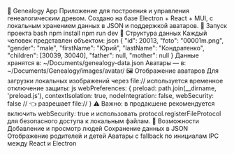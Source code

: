🧬 Genealogy App
Приложение для построения и управления генеалогическим древом. Создано на базе Electron + React + MUI, с локальным хранением данных в JSON и поддержкой аватаров.
🚀 Запуск проекта
bash
npm install
npm run dev
📁 Структура данных
Каждый человек представлен объектом:
json
{
"id": 20013,
"foto": "00001m.png",
"gender": "male",
"firstName": "Юрий",
"lastName": "Кондратенко",
"children": [30039, 30040],
"father": null,
"mother": null
}
Данные хранятся в:
~/Documents/genealogy-data.json
Аватары — в:
~/Documents/Genealogy/images/avatar/
🖼️ Отображение аватаров
Для загрузки локальных изображений через file:// используется временное отключение защиты:
js
webPreferences: {
preload: path.join(\_\_dirname, 'preload.js'),
contextIsolation: true,
nodeIntegration: false,
webSecurity: false // 👈 разрешает file://
}
⚠️ Важно: в продакшене рекомендуется включить webSecurity: true и использовать protocol.registerFileProtocol для безопасного доступа к локальным файлам.
📌 Возможности
Добавление и просмотр людей
Сохранение данных в JSON
Отображение родителей и детей
Аватары с fallback по инициалам
IPC между React и Electron
